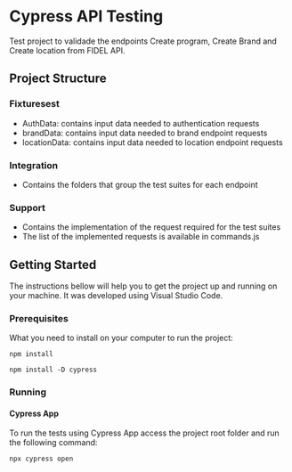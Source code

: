 # Cypress API Testing

Test project to validade the endpoints Create program, Create Brand and Create location from FIDEL API.

## Project Structure

### Fixturesest 

* AuthData: contains input data needed to authentication requests
* brandData: contains input data needed to brand endpoint requests
* locationData: contains input data needed to location endpoint requests

### Integration

* Contains the folders that group the test suites for each endpoint

### Support

* Contains the implementation of the request required for the test suites
* The list of the implemented requests is available in commands.js

## Getting Started

The instructions bellow will help you to get the project up and running on your machine. It was developed
using Visual Studio Code.

### Prerequisites

What you need to install on your computer to run the project:

```
npm install
```

```
npm install -D cypress
```

### Running

#### Cypress App
To run the tests using Cypress App access the project root folder and run the following command:

```
npx cypress open
```

